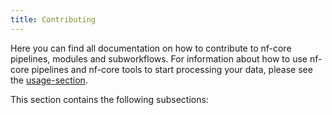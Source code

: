 ```yaml
---
title: Contributing
---
```

Here you can find all documentation on how to contribute to nf-core pipelines, modules and subworkflows. For information about how to use nf-core pipelines and nf-core tools to start processing your data, please see the [usage-section](/docs/usage).

This section contains the following subsections:
<!-- inline_toc -->
